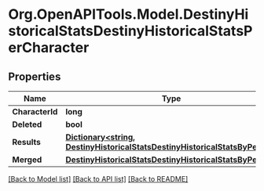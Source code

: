 # Org.OpenAPITools.Model.DestinyHistoricalStatsDestinyHistoricalStatsPerCharacter

## Properties

Name | Type | Description | Notes
------------ | ------------- | ------------- | -------------
**CharacterId** | **long** |  | [optional] 
**Deleted** | **bool** |  | [optional] 
**Results** | [**Dictionary&lt;string, DestinyHistoricalStatsDestinyHistoricalStatsByPeriod&gt;**](DestinyHistoricalStatsDestinyHistoricalStatsByPeriod.md) |  | [optional] 
**Merged** | [**DestinyHistoricalStatsDestinyHistoricalStatsByPeriod**](DestinyHistoricalStatsDestinyHistoricalStatsByPeriod.md) |  | [optional] 

[[Back to Model list]](../README.md#documentation-for-models) [[Back to API list]](../README.md#documentation-for-api-endpoints) [[Back to README]](../README.md)

